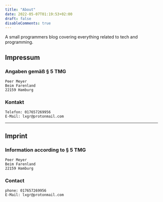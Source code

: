 ```yaml
---
title: "About"
date: 2022-05-07T01:19:53+02:00
draft: false
disableComments: true
---
```


A small programmers blog covering everything related to tech and programming.

## Impressum
### Angaben gemäß § 5 TMG
```
Peer Meyer	
Beim Farenland	
22159 Hamburg
```

### Kontakt
```
Telefon: 017657269956	
E-Mail: lxgr@protonmail.com
```

---

## Imprint
### Information according to § 5 TMG
```
Peer Meyer	
Beim Farenland	
22159 Hamburg	
```

### Contact
```
phone: 017657269956	
E-Mail: lxgr@protonmail.com
```
